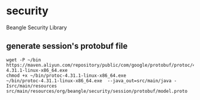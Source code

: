security
========

Beangle Security Library


## generate session's protobuf file

    wget -P ~/bin  https://maven.aliyun.com/repository/public/com/google/protobuf/protoc/4.31.1/protoc-4.31.1-linux-x86_64.exe
    chmod +x ~/bin/protoc-4.31.1-linux-x86_64.exe
    ~/bin/protoc-4.31.1-linux-x86_64.exe  --java_out=src/main/java -Isrc/main/resources src/main/resources/org/beangle/security/session/protobuf/model.proto
